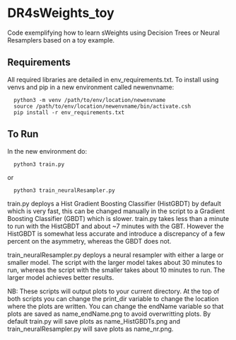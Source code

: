 # DR4sWeights_toy

Code exemplifying how to learn sWeights using Decision Trees or Neural Resamplers based on a toy example.

## Requirements

All required libraries are detailed in env_requirements.txt. To install using venvs and pip in a new environment called newenvname:

      python3 -m venv /path/to/env/location/newenvname
      source /path/to/env/location/newenvname/bin/activate.csh
      pip install -r env_requirements.txt

## To Run

In the new environment do:

      python3 train.py

or

      python3 train_neuralResampler.py

train.py deploys a Hist Gradient Boosting Classifier (HistGBDT) by default which is very fast, this can be changed manually in the script to a Gradient Boosting Classifier (GBDT) which is slower. train.py takes less than a minute to run with the HistGBDT and about ~7 minutes with the GBT. However the HistGBDT is somewhat less accurate and introduce a discrepancy of a few percent on the asymmetry, whereas the GBDT does not.

train_neuralResampler.py deploys a neural resampler with either a large or smaller model. The script with the larger model takes about 30 minutes to run, whereas the script with the smaller takes about 10 minutes to run. The larger model achieves better results.

NB: These scripts will output plots to your current directory. At the top of both scripts you can change the print_dir variable to change the location where the plots are written. You can change the endName variable so that plots are saved as name_endName.png to avoid overwritting plots. By default train.py will save plots as name_HistGBDTs.png and train_neuralResampler.py will save plots as name_nr.png.

